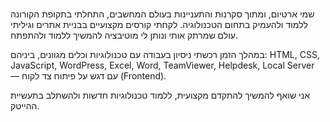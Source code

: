 ### 

שמי ארטיום, ומתוך סקרנות והתעניינות בעולם המחשבים, התחלתי בתקופת הקורונה ללמוד ולהעמיק בתחום הטכנולוגיה. לקחתי קורסים מקצועיים בבניית אתרים וגיליתי עולם שמרתק אותי ונותן לי מוטיבציה להמשיך ללמוד ולהתפתח.

במהלך הזמן רכשתי ניסיון בעבודה עם טכנולוגיות וכלים מגוונים, ביניהם:
HTML, CSS, JavaScript, WordPress, Excel, Word, TeamViewer, Helpdesk, Local Server — עם דגש על פיתוח צד לקוח (Frontend).

אני שואף להמשיך להתקדם מקצועית, ללמוד טכנולוגיות חדשות ולהשתלב בתעשיית ההייטק.

<!--
**Artem7732/artem7732** is a ✨ _special_ ✨ repository because its `README.md` (this file) appears on your GitHub profile.

Here are some ideas to get you started:

- 🔭 I’m currently working on ...
- 🌱 I’m currently learning ...
- 👯 I’m looking to collaborate on ...
- 🤔 I’m looking for help with ...
- 💬 Ask me about ...
- 📫 How to reach me: ...
- 😄 Pronouns: ...
- ⚡ Fun fact: ...
-->

